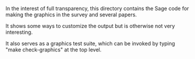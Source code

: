 In the interest of full transparency, this directory contains the Sage
code for making the graphics in the survey and several papers.

It shows some ways to customize the output but is otherwise not very
interesting.

It also serves as a graphics test suite, which can be invoked by typing
"make check-graphics" at the top level.
